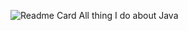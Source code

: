![Readme Card](https://github-readme-stats.vercel.app/api/pin/?username=anuraghazra&repo=Java&theme=flag-india&show_icons=true&show_owner=true)
All thing I do about Java
